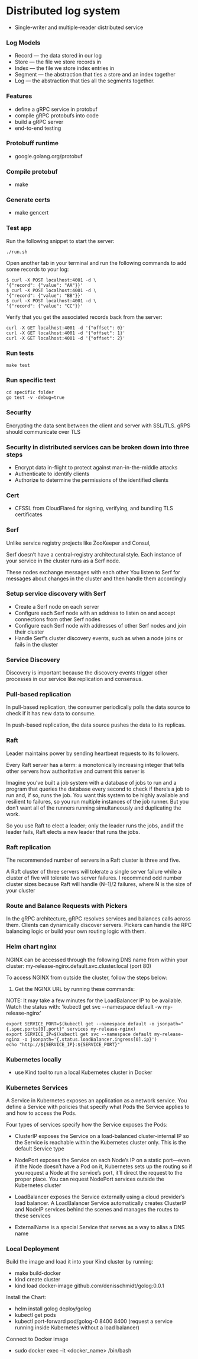 # Distributed log system

- Single-writer and multiple-reader distributed service

### Log Models

- Record — the data stored in our log
- Store — the file we store records in
- Index — the file we store index entries in
- Segment — the abstraction that ties a store and an index together
- Log — the abstraction that ties all the segments together.

### Features

- define a gRPC service in protobuf
- compile gRPC protobufs into code
- build a gRPC server
- end-to-end testing

### Protobuff runtime

- google.golang.org/protobuf

### Compile protobuf

- make

### Generate certs

- make gencert

### Test app

Run the following snippet to start the server:

```
./run.sh
```

Open another tab in your terminal and run the following commands to add some records to your log:

```
$ curl -X POST localhost:4001 -d \
'{"record": {"value": "AA"}}'
$ curl -X POST localhost:4001 -d \
'{"record": {"value": "BB"}}'
$ curl -X POST localhost:4001 -d \
'{"record": {"value": "CC"}}'
```

Verify that you get the associated records back from the server:

```
curl -X GET localhost:4001 -d '{"offset": 0}'
curl -X GET localhost:4001 -d '{"offset": 1}'
curl -X GET localhost:4001 -d '{"offset": 2}'
```

### Run tests

```
make test
```

### Run specific test

```
cd specific folder
go test -v -debug=true
```

### Security

Encrypting the data sent between the client and server with SSL/TLS.
gRPS should communicate over TLS

### Security in distributed services can be broken down into three steps

- Encrypt data in-flight to protect against man-in-the-middle attacks
- Authenticate to identify clients
- Authorize to determine the permissions of the identified clients

### Cert

- CFSSL from CloudFlare4 for signing, verifying, and bundling TLS certificates

### Serf

Unlike service registry projects like ZooKeeper and Consul,

Serf doesn’t have a central-registry architectural style.
Each instance of your service in the cluster runs as a Serf node.

These nodes exchange messages with each other
You listen to Serf for messages about changes in the cluster
and then handle them accordingly

### Setup service discovery with Serf

- Create a Serf node on each server
- Configure each Serf node with an address to listen on and accept connections from other Serf nodes
- Configure each Serf node with addresses of other Serf nodes and join their cluster
- Handle Serf’s cluster discovery events, such as when a node joins or fails in the cluster

### Service Discovery

Discovery is important because the discovery events trigger other processes
in our service like replication and consensus.

### Pull-based replication

In pull-based replication, the consumer periodically polls the data source to
check if it has new data to consume.

In push-based replication, the data source pushes the data to its replicas.

### Raft

Leader maintains power by sending heartbeat requests to its followers.

Every Raft server has a term: a monotonically increasing integer that tells
other servers how authoritative and current this server is

Imagine you’ve built a job system with a database of jobs to run and a program
that queries the database every second to check if there’s a job to run and,
if so, runs the job. You want this system to be highly available and resilient
to failures, so you run multiple instances of the job runner. But you don’t
want all of the runners running simultaneously and duplicating the work.

So you use Raft to elect a leader; only the leader runs the jobs, and if the
leader fails, Raft elects a new leader that runs the jobs.

### Raft replication

The recommended number of servers in a Raft cluster is three and five.

A Raft cluster of three servers will tolerate a single server failure while a cluster
of five will tolerate two server failures. I recommend odd number cluster sizes
because Raft will handle (N–1)/2 failures, where N is the size of your cluster

### Route and Balance Requests with Pickers

In the gRPC architecture, gRPC resolves services and balances calls across them.
Clients can dynamically discover servers.
Pickers can handle the RPC balancing logic or build your own routing logic with them.

### Helm chart nginx

NGINX can be accessed through the following DNS name from within your cluster:
my-release-nginx.default.svc.cluster.local (port 80)

To access NGINX from outside the cluster, follow the steps below:

1. Get the NGINX URL by running these commands:

NOTE: It may take a few minutes for the LoadBalancer IP to be available.
Watch the status with: 'kubectl get svc --namespace default -w my-release-nginx'

```
export SERVICE_PORT=$(kubectl get --namespace default -o jsonpath="{.spec.ports[0].port}" services my-release-nginx)
export SERVICE_IP=$(kubectl get svc --namespace default my-release-nginx -o jsonpath='{.status.loadBalancer.ingress[0].ip}')
echo "http://${SERVICE_IP}:${SERVICE_PORT}"
```

### Kubernetes locally

- use Kind tool to run a local Kubernetes cluster in Docker

### Kubernetes Services

A Service in Kubernetes exposes an application as a network service. You
define a Service with policies that specify what Pods the Service applies to
and how to access the Pods.

Four types of services specify how the Service exposes the Pods:

- ClusterIP exposes the Service on a load-balanced cluster-internal IP so
  the Service is reachable within the Kubernetes cluster only. This is the
  default Service type

- NodePort exposes the Service on each Node’s IP on a static port—even if
  the Node doesn’t have a Pod on it, Kubernetes sets up the routing so if
  you request a Node at the service’s port, it’ll direct the request to the
  proper place. You can request NodePort services outside the Kubernetes
  cluster

- LoadBalancer exposes the Service externally using a cloud provider’s load
  balancer. A LoadBalancer Service automatically creates ClusterIP and
  NodeIP services behind the scenes and manages the routes to these services

- ExternalName is a special Service that serves as a way to alias a DNS
  name

### Local Deployment

Build the image and load it into your Kind cluster by running:

- make build-docker
- kind create cluster
- kind load docker-image github.com/denisschmidt/golog:0.0.1

Install the Chart:

- helm install golog deploy/golog
- kubectl get pods
- kubectl port-forward pod/golog-0 8400 8400 (request a service running inside Kubernetes without a
  load balancer)

Connect to Docker image

- sudo docker exec –it <docker_name> /bin/bash

